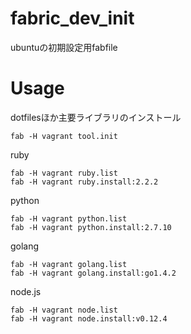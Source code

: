 # fabric_dev_init

ubuntuの初期設定用fabfile

# Usage

dotfilesほか主要ライブラリのインストール
```
fab -H vagrant tool.init
```

ruby
```
fab -H vagrant ruby.list
fab -H vagrant ruby.install:2.2.2
```

python
```
fab -H vagrant python.list
fab -H vagrant python.install:2.7.10
```

golang
```
fab -H vagrant golang.list
fab -H vagrant golang.install:go1.4.2
```

node.js
```
fab -H vagrant node.list
fab -H vagrant node.install:v0.12.4
```
